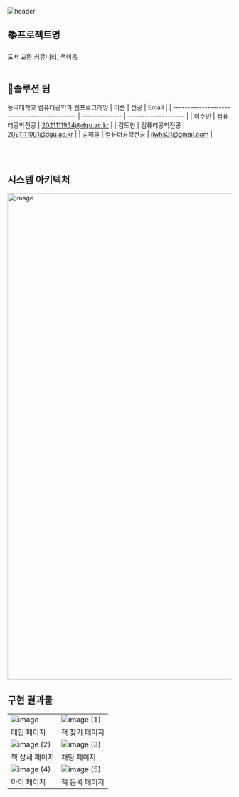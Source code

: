![header](https://capsule-render.vercel.app/api?type=waving&color=gradient&height=300&section=header&text=책이음&fontSize=80&desc=Book%20Share%20Community&descAlignY=75&fontColor=645A5A)
<br>
## 📚프로젝트명
도서 교환 커뮤니티, 책이음
<br><br>

## 👩솔루션 팀
동국대학교 컴퓨터공학과 웹프로그래밍
| 이름                                         | 전공           | Email                |
| -------------------------------------------- | --------------  | -------------------- |
| 이수민 | 컴퓨터공학전공      | 2021111934@dgu.ac.kr |
| 김도현 | 컴퓨터공학전공      | 2021111981@dgu.ac.kr |
| 김해솔 | 컴퓨터공학전공      | ilwhs31@gmail.com |

<br><br>

## 시스템 아키텍처
<img width="1094" alt="image" src="https://github.com/user-attachments/assets/4c38a71c-eb1d-489b-bfc9-d7135ef4ff87" />

## 구현 결과물
| | |
| --- | --- |
| ![image](https://github.com/user-attachments/assets/9ac58d7e-c4a0-414a-bb4c-cb297ef1352f) | ![image (1)](https://github.com/user-attachments/assets/d4035bd0-932d-47d5-a7e3-b43e4389b198)
| 메인 페이지 | 책 찾기 페이지 |
| ![image (2)](https://github.com/user-attachments/assets/90d3078a-df58-4305-923f-01b59047c0aa) | ![image (3)](https://github.com/user-attachments/assets/ecb3cf12-c3cd-4c0a-9e67-f2abd36f784f) |
| 책 상세 페이지 | 채팅 페이지 |
|![image (4)](https://github.com/user-attachments/assets/cddee75a-e5de-4dce-be68-fa563915b13e) | ![image (5)](https://github.com/user-attachments/assets/4edb3549-c97b-46d2-8867-b0212adbd5a7) |
| 마이 페이지 | 책 등록 페이지 |


